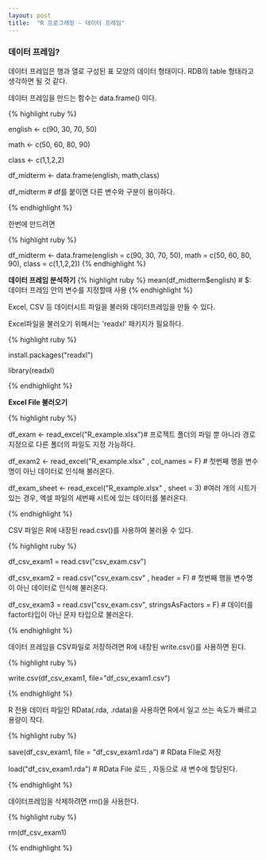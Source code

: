 ```yaml
---
layout: post
title:  "R 프로그래밍 - 데이터 프레임"
---
```


### 데이터 프레임?

데이터 프레임은 행과 열로 구성된 표 모양의 데이터 형태이다. RDB의 table 형태라고 생각하면 될 것 같다.

데이터 프레임을 만드는 함수는 data.frame() 이다.

{% highlight ruby %}

english <- c(90, 30, 70, 50)

math <- c(50, 60, 80, 90)

class <- c(1,1,2,2)

df_midterm <- data.frame(english, math,class) 

df_midterm # df를 붙이면 다른 변수와 구분이 용이하다.

{% endhighlight %}

한번에 만드려면

{% highlight ruby %}

df_midterm <- data.frame(english = c(90, 30, 70, 50),
		  	  math = c(50, 60, 80, 90),
	  		  class = c(1,1,2,2))
{% endhighlight %}

**데이터 프레임 분석하기**
{% highlight ruby %}
mean(df_midterm$english) # $: 데이터 프레임 안의 변수를 지정할때 사용 
{% endhighlight %}

Excel, CSV 등 데이터시트 파일을 불러와 데이터프레임을 만들 수 있다.

Excel파일을 불러오기 위해서는 'readxl' 패키지가 필요하다.

{% highlight ruby %}

install.packages("readxl")

library(readxl)

{% endhighlight %}

**Excel File 불러오기**

{% highlight ruby %}

df_exam <- read_excel("R_example.xlsx")# 프로젝트 폴더의 파일 뿐 아니라 경로지정으로 다른 폴더의 파일도 지정 가능하다.

df_exam2 <- read_excel("R_example.xlsx" , col_names = F) # 첫번째 행을 변수명이 아닌 데이터로 인식해 불러온다.

df_exam_sheet <- read_excel("R_example.xlsx" , sheet = 3) #여러 개의 시트가 있는 경우, 엑셀 파일의 세번째 시트에 있는 데이터를 불러온다.

{% endhighlight %}

CSV 파일은 R에 내장된 read.csv()를 사용하여 불러올 수 있다.

{% highlight ruby %}

df_csv_exam1 = read.csv("csv_exam.csv")

df_csv_exam2 = read.csv("csv_exam.csv" , header = F) # 첫번째 행을 변수명이 아닌 데이터로 인식해 불러온다.

df_csv_exam3 = read.csv("csv_exam.csv", stringsAsFactors = F) # 데이터를 factor타입이 아닌 문자 타입으로 불러온다.

{% endhighlight %}

데이터 프레임을 CSV파일로 저장하려면 R에 내장된 write.csv()를 사용하면 된다.

{% highlight ruby %}

write.csv(df_csv_exam1, file="df_csv_exam1.csv")

{% endhighlight %}

R 전용 데이터 파일인 RData(.rda, .rdata)을 사용하면 R에서 일고 쓰는 속도가 빠르고 용량이 작다.

{% highlight ruby %}

save(df_csv_exam1, file = "df_csv_exam1.rda") # RData File로 저장

load("df_csv_exam1.rda") # RData File 로드 , 자동으로 새 변수에 할당된다.

{% endhighlight %}

데이터프레임을 삭제하려면 rm()을 사용한다.

{% highlight ruby %}

rm(df_csv_exam1)

{% endhighlight %}
